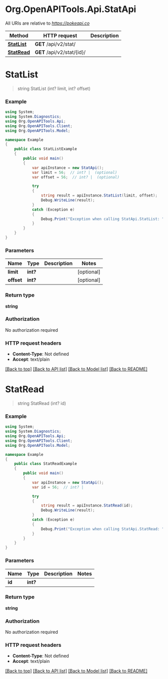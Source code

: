 # Org.OpenAPITools.Api.StatApi

All URIs are relative to *https://pokeapi.co*

Method | HTTP request | Description
------------- | ------------- | -------------
[**StatList**](StatApi.md#statlist) | **GET** /api/v2/stat/ | 
[**StatRead**](StatApi.md#statread) | **GET** /api/v2/stat/{id}/ | 


<a name="statlist"></a>
# **StatList**
> string StatList (int? limit, int? offset)



### Example
```csharp
using System;
using System.Diagnostics;
using Org.OpenAPITools.Api;
using Org.OpenAPITools.Client;
using Org.OpenAPITools.Model;

namespace Example
{
    public class StatListExample
    {
        public void main()
        {
            var apiInstance = new StatApi();
            var limit = 56;  // int? |  (optional) 
            var offset = 56;  // int? |  (optional) 

            try
            {
                string result = apiInstance.StatList(limit, offset);
                Debug.WriteLine(result);
            }
            catch (Exception e)
            {
                Debug.Print("Exception when calling StatApi.StatList: " + e.Message );
            }
        }
    }
}
```

### Parameters

Name | Type | Description  | Notes
------------- | ------------- | ------------- | -------------
 **limit** | **int?**|  | [optional] 
 **offset** | **int?**|  | [optional] 

### Return type

**string**

### Authorization

No authorization required

### HTTP request headers

 - **Content-Type**: Not defined
 - **Accept**: text/plain

[[Back to top]](#) [[Back to API list]](../README.md#documentation-for-api-endpoints) [[Back to Model list]](../README.md#documentation-for-models) [[Back to README]](../README.md)

<a name="statread"></a>
# **StatRead**
> string StatRead (int? id)



### Example
```csharp
using System;
using System.Diagnostics;
using Org.OpenAPITools.Api;
using Org.OpenAPITools.Client;
using Org.OpenAPITools.Model;

namespace Example
{
    public class StatReadExample
    {
        public void main()
        {
            var apiInstance = new StatApi();
            var id = 56;  // int? | 

            try
            {
                string result = apiInstance.StatRead(id);
                Debug.WriteLine(result);
            }
            catch (Exception e)
            {
                Debug.Print("Exception when calling StatApi.StatRead: " + e.Message );
            }
        }
    }
}
```

### Parameters

Name | Type | Description  | Notes
------------- | ------------- | ------------- | -------------
 **id** | **int?**|  | 

### Return type

**string**

### Authorization

No authorization required

### HTTP request headers

 - **Content-Type**: Not defined
 - **Accept**: text/plain

[[Back to top]](#) [[Back to API list]](../README.md#documentation-for-api-endpoints) [[Back to Model list]](../README.md#documentation-for-models) [[Back to README]](../README.md)

